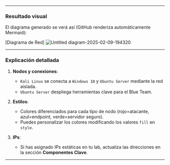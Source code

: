 

---

### **Resultado visual**  
El diagrama generado se verá así (GitHub renderiza automáticamente Mermaid):  

[Diagrama de Red]
![Untitled diagram-2025-02-09-194320](https://github.com/user-attachments/assets/333a665b-58a3-42ba-b9d1-775930f3ff72)

---

### **Explicación detallada**  
1. **Nodos y conexiones**:  
   - `Kali Linux` se conecta a `Windows 10` y `Ubuntu Server` mediante la red aislada.  
   - `Ubuntu Server` despliega herramientas clave para el Blue Team.  

2. **Estilos**:  
   - Colores diferenciados para cada tipo de nodo (rojo=atacante, azul=endpoint, verde=servidor seguro).  
   - Puedes personalizar los colores modificando los valores `fill` en `style`.  

3. **IPs**:  
   - Si has asignado IPs estáticas en tu lab, actualiza las direcciones en la sección **Componentes Clave**.  

---

